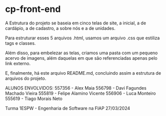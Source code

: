 # cp-front-end

A Estrutura do projeto se baseia em cinco telas de site, a inicial, a de cardápio, a de cadastro, a sobre nós e a de unidades.

Para estruturar esses 5 arquivos .html, usamos um arquivo .css que estiliza tags e classes.

Além disso, para embelezar as telas, criamos uma pasta com um pequeno acervo de imagens, além daquelas em que são referenciadas apenas pelo link externo.

E, finalmente, há este arquivo README.md, concluindo assim a estrutura de arquivos do projeto.

ALUNOS ENVOLVIDOS:
557356 - Alex Maia
556798 - Davi Fagundes Machado Vieira
555819 - Felipe Alamino Vicente
556906 - Luca Monteiro
555619 - Tiago Morais Neto

Turma 1ESPW - Engenharia de Software na FIAP
27/03/2024